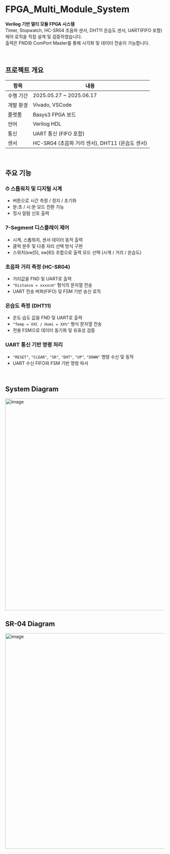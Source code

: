 # FPGA_Multi_Module_System 

**Verilog 기반 멀티 모듈 FPGA 시스템**  
Timer, Stopwatch, HC-SR04 초음파 센서, DHT11 온습도 센서, UART(FIFO 포함) 제어 로직을 직접 설계 및 검증하였습니다.  
출력은 FND와 ComPort Master를 통해 시각화 및 데이터 전송이 가능합니다.

<br>

## 프로젝트 개요

| 항목       | 내용 |
|------------|------|
| 수행 기간  | 2025.05.27 ~ 2025.06.17 |
| 개발 환경  | Vivado, VSCode |
| 플랫폼     | Basys3 FPGA 보드 |
| 언어       | Verilog HDL |
| 통신       | UART 통신 (FIFO 포함) |
| 센서       | HC-SR04 (초음파 거리 센서), DHT11 (온습도 센서) |

<br>

## 주요 기능

### ⏱ 스톱워치 및 디지털 시계
- 버튼으로 시간 측정 / 정지 / 초기화
- 분:초 / 시:분 모드 전환 가능
- 정시 알람 신호 출력

### 7-Segment 디스플레이 제어
- 시계, 스톱워치, 센서 데이터 동적 출력
- 클럭 분주 및 다중 자리 선택 방식 구현
- 스위치(sw[5], sw[6]) 조합으로 출력 모드 선택 (시계 / 거리 / 온습도)

### 초음파 거리 측정 (HC-SR04)
- 거리값을 FND 및 UART로 출력
- `"Distance = xxxxcm"` 형식의 문자열 전송
- UART 전송 버퍼(FIFO) 및 FSM 기반 송신 로직

### 온습도 측정 (DHT11)
- 온도·습도 값을 FND 및 UART로 출력
- `"Temp = XXC / Humi = XX%"` 형식 문자열 전송
- 전용 FSM으로 데이터 동기화 및 유효성 검증

### UART 통신 기반 명령 처리
- `"RESET"`, `"CLEAR"`, `"SR"`, `"DHT"`, `"UP"`, `"DOWN"` 명령 수신 및 동작
- UART 수신 FIFO와 FSM 기반 명령 파서

<br>

## System Diagram
<img width="1337" height="670" alt="image" src="https://github.com/user-attachments/assets/309569b0-6062-4562-a033-0eadcfb4b7a5" />

<br>

## SR-04 Diagram
<img width="1251" height="681" alt="image" src="https://github.com/user-attachments/assets/e762e0a7-b240-48a2-9f19-796ecf9c430f" />



